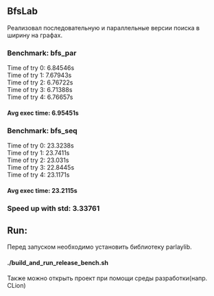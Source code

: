 ## BfsLab
Реализовал последовательную и параллельные версии поиска в ширину на графах.

### Benchmark: bfs_par
Time of try 0: 6.84546s\
Time of try 1: 7.67943s\
Time of try 2: 6.76722s\
Time of try 3: 6.71388s\
Time of try 4: 6.76657s
#### Avg exec time: 6.95451s

### Benchmark: bfs_seq
Time of try 0: 23.3238s\
Time of try 1: 23.7411s\
Time of try 2: 23.031s\
Time of try 3: 22.8445s\
Time of try 4: 23.1171s
#### Avg exec time: 23.2115s
### Speed up with std: 3.33761

## Run:
Перед запуском необходимо установить библиотеку parlaylib.
#### ./build_and_run_release_bench.sh
Также можно открыть проект при помощи среды разработки(напр. CLion)

